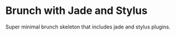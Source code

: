 Brunch with Jade and Stylus
===========================

Super minimal brunch skeleton that includes jade and stylus plugins.

